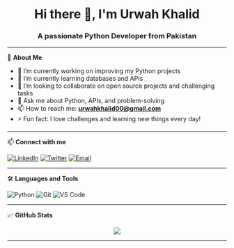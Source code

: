 <h1 align="center">Hi there 👋, I'm Urwah Khalid</h1>
<h3 align="center">A passionate Python Developer from Pakistan</h3>

---

🌟 **About Me**

- 🔭 I’m currently working on improving my Python projects  
- 🌱 I’m currently learning databases and APIs  
- 👯 I’m looking to collaborate on open source projects and challenging tasks  
- 💬 Ask me about Python, APIs, and problem-solving  
- 📫 How to reach me: **urwahkhalid00@gmail.com**  
- ⚡ Fun fact: I love challenges and learning new things every day!

---

📫 **Connect with me**

[![LinkedIn](https://img.shields.io/badge/-LinkedIn-blue?style=flat-square&logo=linkedin)](https://www.linkedin.com/in/urwahkhalid00)
[![Twitter](https://img.shields.io/badge/-Twitter-blue?style=flat-square&logo=twitter)](https://twitter.com/urwahkhalid00)
[![Email](https://img.shields.io/badge/-Email-red?style=flat-square&logo=gmail)](mailto:urwahkhalid00@gmail.com)

---

🛠️ **Languages and Tools**

![Python](https://img.shields.io/badge/-Python-black?style=flat-square&logo=python)
![Git](https://img.shields.io/badge/-Git-black?style=flat-square&logo=git)
![VS Code](https://img.shields.io/badge/-VS%20Code-black?style=flat-square&logo=visual-studio-code)

---

📈 **GitHub Stats**

<p align="center">
  <img src="https://github-readme-stats.vercel.app/api?username=urwahkhalid00&show_icons=true&theme=tokyonight" />
</p>

---

